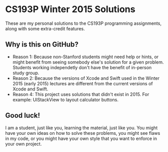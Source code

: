 # CS193P Winter 2015 Solutions

These are my personal solutions to the CS193P programming assignments, along with some extra-credit features.


## Why is this on GitHub?

  - Reason 1: Because non-Stanford students might need help or hints, or might benefit from seeing somebody else's solution for a given problem.  Students working independetly don't have the benefit of in-person study group.
  - Reason 2: Because the versions of Xcode and Swift used in the Winter 2015 (early 2015) lectures are different from the current versions of Xcode and Swift.
  - Reason 4: This project uses solutions that didn't exist in 2015. For example: UIStackView to layout calculator buttons.

## Good luck!

I am a student, just like you, learning the material, just like you.  You might have your own ideas on how to solve these problems, you might see flaws in my code, or you might have your own style that you want to enforce in your own project.
